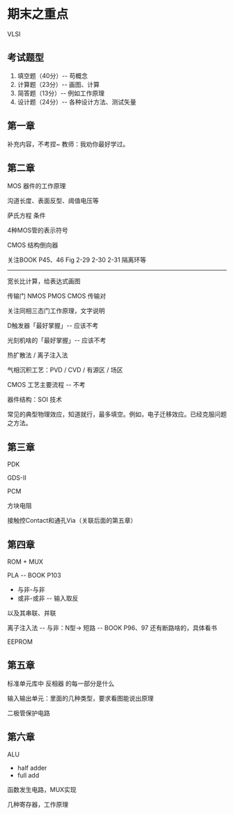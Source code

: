 # 期末之重点

VLSI

## 考试题型

1. 填空题（40分）-- 苟概念
2. 计算题（23分）-- 画图、计算
3. 简答题（13分）-- 例如工作原理
4. 设计题（24分）-- 各种设计方法、测试矢量

## 第一章

补充内容，不考捏~
教师：我劝你最好学过。

## 第二章

MOS 器件的工作原理

沟道长度、表面反型、阈值电压等

萨氏方程 条件

4种MOS管的表示符号

CMOS 结构倒向器

关注BOOK P45、46 Fig 2-29 2-30 2-31 隔离环等

---

宽长比计算，给表达式画图

传输门 NMOS PMOS CMOS 传输对

关注同相三态门工作原理，文字说明

D触发器「最好掌握」-- 应该不考

光刻机啥的「最好掌握」-- 应该不考

热扩散法 / 离子注入法

气相沉积工艺：PVD / CVD / 有源区 / 场区

CMOS 工艺主要流程 -- 不考

器件结构：SOI 技术

常见的典型物理效应，知道就行，最多填空。例如，电子迁移效应。已经克服问题之方法。

## 第三章

PDK

GDS-II

PCM

方块电阻

接触控Contact和通孔Via（关联后面的第五章）

## 第四章

ROM + MUX

PLA -- BOOK P103

* 与非-与非
* 或非-或非 -- 输入取反

以及其串联、并联

离子注入法 -- 与非：N型-> 短路 -- BOOK P96、97
还有断路啥的，具体看书

EEPROM

## 第五章

标准单元库中 反相器 的每一部分是什么

输入输出单元：里面的几种类型，要求看图能说出原理

二极管保护电路

## 第六章

ALU

* half adder
* full add

函数发生电路，MUX实现

几种寄存器，工作原理
